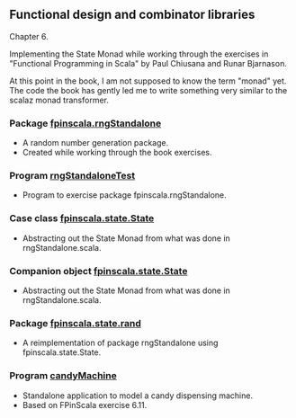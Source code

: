 ## Functional design and combinator libraries

Chapter 6.

Implementing the State Monad while working through the exercises
in "Functional Programming in Scala" by Paul Chiusana and
Runar Bjarnason.

At this point in the book, I am not supposed to know the term
"monad" yet.  The code the book has gently led me to write something
very similar to the scalaz monad transformer.

### Package [fpinscala.rngStandalone](rngStandalone.scala)
* A random number generation package.
* Created while working through the book exercises.

### Program [rngStandaloneTest](exerciseCode/rngStandaloneTest.scala)
* Program to exercise package fpinscala.rngStandalone.

### Case class [fpinscala.state.State](https://github.com/grscheller/scheller-linux-archive/blob/master/fpinscala/src/main/scala/fpinscala/state/State.scala#L36-L77)
* Abstracting out the State Monad from what was done in rngStandalone.scala.

### Companion object [fpinscala.state.State](https://github.com/grscheller/scheller-linux-archive/blob/master/fpinscala/src/main/scala/fpinscala/state/State.scala#L80-L123)
* Abstracting out the State Monad from what was done in rngStandalone.scala.

### Package [fpinscala.state.rand](rand/)
* A reimplementation of package rngStandalone using fpinscala.state.State. 

### Program [candyMachine](exerciseCode/candyMachine.scala)
* Standalone application to model a candy dispensing machine. 
* Based on FPinScala exercise 6.11.
